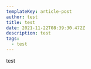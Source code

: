 ```yaml
---
templateKey: article-post
author: test
title: test
date: 2021-11-22T08:39:30.472Z
description: test
tags:
  - test
---
```

test